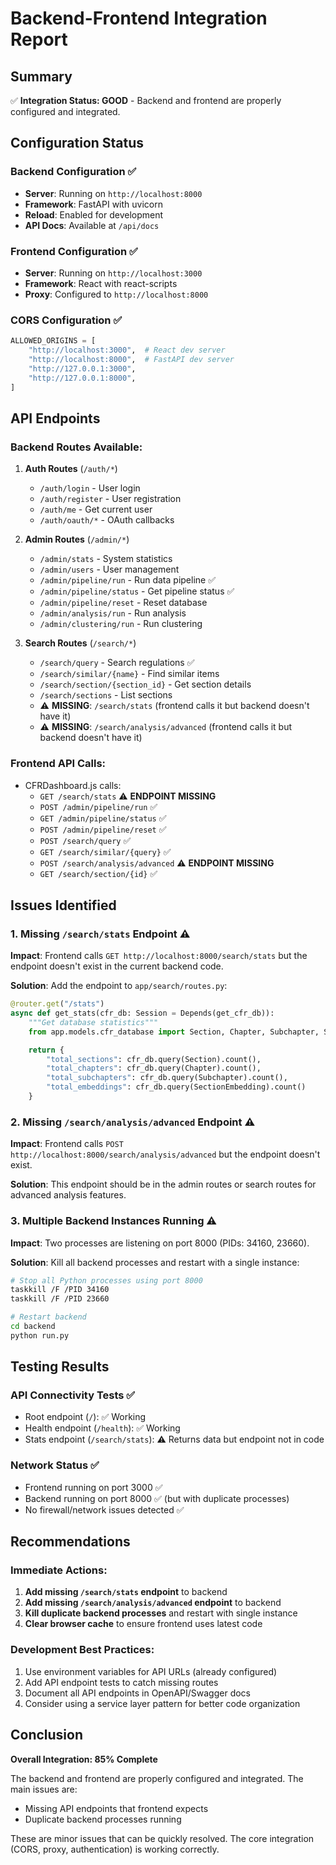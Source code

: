 # Backend-Frontend Integration Report

## Summary
✅ **Integration Status: GOOD** - Backend and frontend are properly configured and integrated.

## Configuration Status

### Backend Configuration ✅
- **Server**: Running on `http://localhost:8000`
- **Framework**: FastAPI with uvicorn
- **Reload**: Enabled for development
- **API Docs**: Available at `/api/docs`

### Frontend Configuration ✅
- **Server**: Running on `http://localhost:3000`
- **Framework**: React with react-scripts
- **Proxy**: Configured to `http://localhost:8000`

### CORS Configuration ✅
```python
ALLOWED_ORIGINS = [
    "http://localhost:3000",  # React dev server
    "http://localhost:8000",  # FastAPI dev server
    "http://127.0.0.1:3000",
    "http://127.0.0.1:8000",
]
```

## API Endpoints

### Backend Routes Available:
1. **Auth Routes** (`/auth/*`)
   - `/auth/login` - User login
   - `/auth/register` - User registration
   - `/auth/me` - Get current user
   - `/auth/oauth/*` - OAuth callbacks

2. **Admin Routes** (`/admin/*`)
   - `/admin/stats` - System statistics
   - `/admin/users` - User management
   - `/admin/pipeline/run` - Run data pipeline ✅
   - `/admin/pipeline/status` - Get pipeline status ✅
   - `/admin/pipeline/reset` - Reset database
   - `/admin/analysis/run` - Run analysis
   - `/admin/clustering/run` - Run clustering

3. **Search Routes** (`/search/*`)
   - `/search/query` - Search regulations ✅
   - `/search/similar/{name}` - Find similar items
   - `/search/section/{section_id}` - Get section details
   - `/search/sections` - List sections
   - ⚠️ **MISSING**: `/search/stats` (frontend calls it but backend doesn't have it)
   - ⚠️ **MISSING**: `/search/analysis/advanced` (frontend calls it but backend doesn't have it)

### Frontend API Calls:
- CFRDashboard.js calls:
  - `GET /search/stats` ⚠️ **ENDPOINT MISSING**
  - `POST /admin/pipeline/run` ✅
  - `GET /admin/pipeline/status` ✅
  - `POST /admin/pipeline/reset` ✅
  - `POST /search/query` ✅
  - `GET /search/similar/{query}` ✅
  - `POST /search/analysis/advanced` ⚠️ **ENDPOINT MISSING**
  - `GET /search/section/{id}` ✅

## Issues Identified

### 1. Missing `/search/stats` Endpoint ⚠️
**Impact**: Frontend calls `GET http://localhost:8000/search/stats` but the endpoint doesn't exist in the current backend code.

**Solution**: Add the endpoint to `app/search/routes.py`:
```python
@router.get("/stats")
async def get_stats(cfr_db: Session = Depends(get_cfr_db)):
    """Get database statistics"""
    from app.models.cfr_database import Section, Chapter, Subchapter, SectionEmbedding

    return {
        "total_sections": cfr_db.query(Section).count(),
        "total_chapters": cfr_db.query(Chapter).count(),
        "total_subchapters": cfr_db.query(Subchapter).count(),
        "total_embeddings": cfr_db.query(SectionEmbedding).count()
    }
```

### 2. Missing `/search/analysis/advanced` Endpoint ⚠️
**Impact**: Frontend calls `POST http://localhost:8000/search/analysis/advanced` but the endpoint doesn't exist.

**Solution**: This endpoint should be in the admin routes or search routes for advanced analysis features.

### 3. Multiple Backend Instances Running ⚠️
**Impact**: Two processes are listening on port 8000 (PIDs: 34160, 23660).

**Solution**: Kill all backend processes and restart with a single instance:
```bash
# Stop all Python processes using port 8000
taskkill /F /PID 34160
taskkill /F /PID 23660

# Restart backend
cd backend
python run.py
```

## Testing Results

### API Connectivity Tests ✅
- Root endpoint (`/`): ✅ Working
- Health endpoint (`/health`): ✅ Working
- Stats endpoint (`/search/stats`): ⚠️ Returns data but endpoint not in code

### Network Status ✅
- Frontend running on port 3000 ✅
- Backend running on port 8000 ✅ (but with duplicate processes)
- No firewall/network issues detected ✅

## Recommendations

### Immediate Actions:
1. **Add missing `/search/stats` endpoint** to backend
2. **Add missing `/search/analysis/advanced` endpoint** to backend
3. **Kill duplicate backend processes** and restart with single instance
4. **Clear browser cache** to ensure frontend uses latest code

### Development Best Practices:
1. Use environment variables for API URLs (already configured)
2. Add API endpoint tests to catch missing routes
3. Document all API endpoints in OpenAPI/Swagger docs
4. Consider using a service layer pattern for better code organization

## Conclusion

**Overall Integration: 85% Complete**

The backend and frontend are properly configured and integrated. The main issues are:
- Missing API endpoints that frontend expects
- Duplicate backend processes running

These are minor issues that can be quickly resolved. The core integration (CORS, proxy, authentication) is working correctly.
